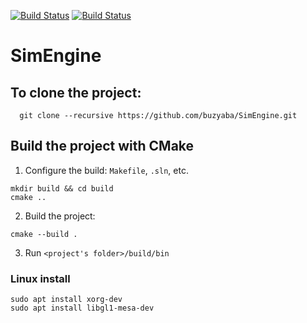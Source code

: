 [![Build Status](https://travis-ci.org/buzyaba/SimEngine.svg?branch=master)](https://travis-ci.org/buzyaba/SimEngine) 
[![Build Status](https://ci.appveyor.com/api/projects/status/github/buzyaba/simengine?svg=true)](https://ci.appveyor.com/project/buzyaba/simengine)

# SimEngine
## To clone the project:
```
  git clone --recursive https://github.com/buzyaba/SimEngine.git
```

## Build the project with CMake
1) Configure the build: `Makefile`, `.sln`, etc.
  ```
  mkdir build && cd build
  cmake ..
  ```
2) Build the project:
  ```
  cmake --build .
  ```
3) Run `<project's folder>/build/bin`

### Linux install
  ```
  sudo apt install xorg-dev
  sudo apt install libgl1-mesa-dev
  ```
